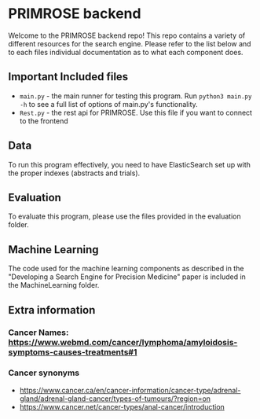 # PRIMROSE backend
Welcome to the PRIMROSE backend repo! This repo contains a variety of different resources for the search engine. Please refer to the list below and to each files individual documentation as to what each component does.

## Important Included files 
- `main.py` - the main runner for testing this program.  Run `python3 main.py -h` to see a full list of options of main.py's functionality. 
-  `Rest.py` - the rest api for PRIMROSE. Use this file if you want to connect to the frontend

## Data
To run this program effectively, you need to have ElasticSearch set up with the proper indexes (abstracts and trials). 

## Evaluation 
To evaluate this program, please use the files provided in the evaluation folder. 

## Machine Learning 
The code used for the machine learning components as described in the "Developing a Search Engine for Precision Medicine" paper is included in the MachineLearning folder. 

## Extra information
### Cancer Names: https://www.webmd.com/cancer/lymphoma/amyloidosis-symptoms-causes-treatments#1

### Cancer synonyms
  - https://www.cancer.ca/en/cancer-information/cancer-type/adrenal-gland/adrenal-gland-cancer/types-of-tumours/?region=on
  - https://www.cancer.net/cancer-types/anal-cancer/introduction
